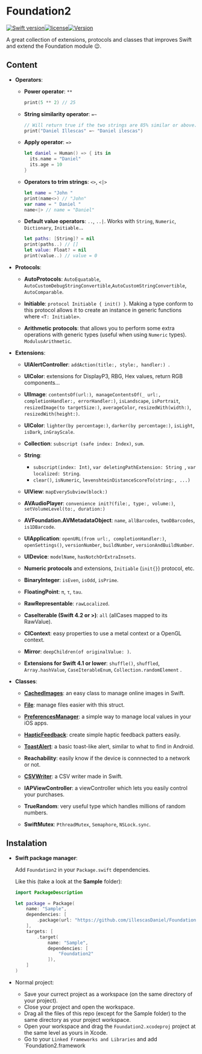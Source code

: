 # Foundation2

[![Swift version](https://img.shields.io/badge/Swift-4-orange.svg)](https://kotlinlang.org/)[![license](https://img.shields.io/badge/license-MIT-blue.svg)](https://github.com/illescasDaniel/Foundation2/blob/master/LICENSE)[![Version](https://img.shields.io/badge/version-1.4.0-green.svg)](https://github.com/illescasDaniel/Foundation2/releases)

A great collection of extensions, protocols and classes that improves Swift and extend the Foundation module 😉.

## Content

- **Operators**:

  - **Power operator**: `**`

    ```swift
    print(5 ** 2) // 25
    ```

  - **String similarity operator**: `=~`

    ```swift
    // Will return true if the two strings are 85% similar or above.
    print("Daniel Illescas" =~ "Daniel ilescas")
    ```

  - **Apply operator**: `=>` 

    ```swift
    let daniel = Human() => { its in
      its.name = "Daniel"
      its.age = 10
    }
    ```

  - **Operators to trim strings**: `<>`, `<|>`

    ```swift
    let name = "John "
    print(name<>) // "John"
    var name = " Daniel "
    name<|> // name = "Daniel"
    ```

  - **Default value operators**: `..`, `..|`. Works with `String`, `Numeric`, `Dictionary`, `Initiable`...

    ```swift
    let paths: [String]? = nil
    print(paths..) // []
    let value: Float? = nil
    print(value..) // value = 0
    ```

- **Protocols**:

  - **AutoProtocols**: `AutoEquatable`, `AutoCustomDebugStringConvertible`,`AutoCustomStringConvertible`, `AutoComparable`. 
  
  - **Initiable**: `protocol Initiable { init() }`. Making a type conform to this protocol allows it to create an instance in generic functions where `<T: Initiable>`.

  - **Arithmetic protocols**: that allows you to perform some extra operations with generic types (useful when using `Numeric` types).  `ModulusArithmetic`. 


- **Extensions**:

  - **UIAlertController**: `addAction(title:, style:, handler:) `.

  - **UIColor**: extensions for DisplayP3, RBG, Hex values, return RGB components...

  - **UIImage**: `contentsOf(url:)`,  `manageContentsOf(_ url:, completionHandler:, errorHandler:)`, `isLandscape`, `isPortrait`, `resizedImage(to targetSize:)`, `averageColor`, `resizedWith(width:)`, `resizedWith(height:)`.

  - **UIColor**: `lighter(by percentage:)`, `darker(by percentage:)`, `isLight`, `isDark`, `inGrayScale`.

  - **Collection**: `subscript (safe index: Index)`, `sum`.

  - **String**: 
    - `subscript(index: Int)`, `var deletingPathExtension: String `, `var localized: String`.
    - `clear()`, `isNumeric`, `levenshteinDistanceScoreTo(string:, ...)`

  - **UIView**: `mapEverySubview(block:)`

  - **AVAudioPlayer**: `convenience init?(file:, type:, volume:)`, `setVolumeLevel(to:, duration:)` 

  - **AVFoundation.AVMetadataObject**: `name`, `allBarcodes`, `twoDBarcodes`, `is1DBarcode`. 

  - **UIApplication**: `openURL(from url:, completionHandler:)`, `openSettings()`, `versionNumber`, `buildNumber`, `versionAndBuildNumber`. 

  - **UIDevice**: `modelName`, `hasNotchOrExtraInsets`.

  - **Numeric protocols** and extensions, `Initiable`  (`init{}`) protocol, etc.

  - **BinaryInteger**: `isEven`, `isOdd`, `isPrime`.

  - **FloatingPoint**: `π`, `τ`, `tau`.

  - **RawRepresentable**: `rawLocalized`.

  - **CaseIterable (Swift 4.2 or >)**: `all` (allCases mapped to its RawValue).

  - **CIContext**: easy properties to use a metal context or a OpenGL context. 

  - **Mirror**: `deepChildren(of originalValue: )`.

  - **Extensions for Swift 4.1 or lower**: `shuffle()`, `shuffled`, `Array.hashValue`, `CaseIterableEnum`, `Collection.randomElement` .
    

- **Classes**:

  * [**CachedImages**](https://github.com/illescasDaniel/CachedImages): an easy class to manage online images in Swift. 

  * [**File**](https://github.com/illescasDaniel/Files-swift): manage files easier with this struct.

  * [**PreferencesManager**](https://github.com/illescasDaniel/PreferencesManagerSwift): a simple way to manage local values in your iOS apps. 

  * [**HapticFeedback**](https://github.com/illescasDaniel/HapticFeedbackPlayer): create simple haptic feedback patters easily. 

  * [**ToastAlert**](https://github.com/illescasDaniel/ToastAlert): a basic toast-like alert, similar to what to find in Android. 

  * **Reachability**: easily know if the device is connnected to a network or not. 

  * [**CSVWriter**](https://github.com/illescasDaniel/CSVWriter): a CSV writer made in Swift. 

  * **IAPViewController**: a viewController which lets you easily control your purchases. 

  * **TrueRandom**: very useful type which handles millions of random numbers. 

  * **SwiftMutex**: `PthreadMutex`, `Semaphore`, `NSLock.sync`. 



## Instalation

- **Swift package manager**:

  Add `Foundation2` in your `Package.swift` dependencies.

  Like this (take a look at the **Sample** folder):

  ```swift
  import PackageDescription

  let package = Package(
      name: "Sample",
      dependencies: [
          .package(url: "https://github.com/illescasDaniel/Foundation2.git", from: "1.4.0"),
      ],
      targets: [
          .target(
              name: "Sample",
              dependencies: [
                  "Foundation2"
              ]),
      ]
  )
  ```

- Normal project:

  * Save your currect project as a workspace (on the same directory of your project).
  * Close your project and open the workspace.
  * Drag all the files of this repo (except for the Sample folder) to the same directory as your project workspace.
  * Open your workspace and drag the `Foundation2.xcodeproj` project at the same level as yours in Xcode.
  * Go to your `Linked Frameworks and Libraries` and add `Foundation2.framework

